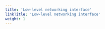 ```yaml
---
title: 'Low-level networking interface'
linkTitle: 'Low-level networking interface'
weight: 1
---
```

